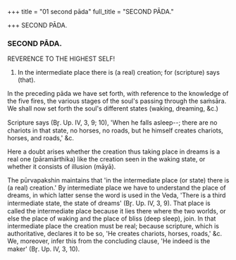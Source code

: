 +++
title = "01 second pāda"
full_title = "SECOND PĀDA."

+++
SECOND PĀDA.



### SECOND PĀDA.

REVERENCE TO THE HIGHEST SELF!

1. In the intermediate place there is (a real) creation; for (scripture) says (that).

In the preceding pāda we have set forth, with reference to the knowledge of the five fires, the various stages of the soul's passing through the saṁsāra. We shall now set forth the soul's different states (waking, dreaming, &c.)

Scripture says (Br̥. Up. IV, 3, 9; 10), 'When he falls asleep--; there are no chariots in that state, no horses, no roads, but he himself creates chariots, horses, and roads,' &c.

Here a doubt arises whether the creation thus taking place in dreams is a real one (pāramārthika) like the creation seen in the waking state, or whether it consists of illusion (māyā).

The pūrvapakshin maintains that 'in the intermediate place (or state) there is (a real) creation.' By intermediate place we have to understand the place of dreams, in which latter sense the word is used in the Veda, 'There is a third intermediate state, the state of dreams' (Br̥. Up. IV, 3, 9). That place is called the intermediate place because it lies there where the two worlds, or else the place of waking and the place of bliss (deep sleep), join. In that intermediate place the creation must be real; because scripture, which is authoritative, declares it to be so, 'He creates chariots, horses, roads,' &c. We, moreover, infer this from the concluding clause, 'He indeed is the maker' (Br̥. Up. IV, 3, 10).

